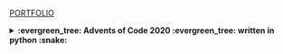 [PORTFOLIO](https://fixxxarn.github.io/portfolio/)
<details>  
  <summary><b>:evergreen_tree: Advents of Code 2020 :evergreen_tree: written in python :snake:</b></summary>
  
  #
- [X] Day 1 - [CODE](https://github.com/FixxxarN/advent-of-code-20/blob/main/day-01/day_1.py)
- [X] Day 2 - [CODE](https://github.com/FixxxarN/advent-of-code-20/blob/main/day-02/day_2.py)
- [X] Day 3 - [CODE](https://github.com/FixxxarN/advent-of-code-20/blob/main/day-03/day_3.py)
- [X] Day 4 - [CODE](https://github.com/FixxxarN/advent-of-code-20/blob/main/day-04/day_4.py)
- [X] Day 5 - [CODE](https://github.com/FixxxarN/advent-of-code-20/blob/main/day-05/day_5.py)
- [X] Day 6 - [CODE](https://github.com/FixxxarN/advent-of-code-20/blob/main/day-06/day_6.py)
- [ ] Day 7
- [ ] Day 8
- [ ] Day 9
- [ ] Day 10
- [ ] Day 11
- [ ] Day 12
- [ ] Day 13
- [ ] Day 14
- [ ] Day 15
- [ ] Day 16
- [ ] Day 17
- [ ] Day 18
- [ ] Day 19
- [ ] Day 20
- [ ] Day 21
- [ ] Day 22
- [ ] Day 23
- [ ] Day 24
- [ ] Day 25
</details>
